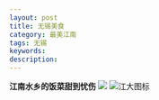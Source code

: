 ```yaml
---
layout: post
title: 无锡美食
category: 最美江南
tags: 无锡
keywords: 
description: 
---
```


**江南水乡的饭菜甜到忧伤**
<img src="http://IOT-code-code.github.io/_posts/最美江南/图片/log.jpg">
![江大图标](http://IOT-code-code.github.io/_posts/最美江南/图片/log.jpg)